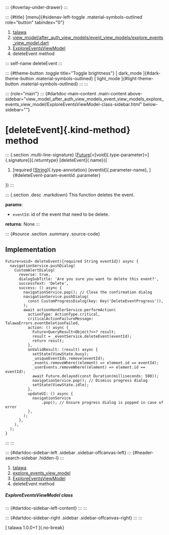::: {#overlay-under-drawer}
:::

::: {#title}
[menu]{#sidenav-left-toggle .material-symbols-outlined role="button"
tabindex="0"}

1.  [talawa](../../index.html)
2.  [view_model/after_auth_view_models/event_view_models/explore_events_view_model.dart](../../view_model_after_auth_view_models_event_view_models_explore_events_view_model/)
3.  [ExploreEventsViewModel](../../view_model_after_auth_view_models_event_view_models_explore_events_view_model/ExploreEventsViewModel-class.html)
4.  deleteEvent method

::: self-name
deleteEvent
:::

::: {#theme-button .toggle title="Toggle brightness"}
[ dark_mode ]{#dark-theme-button .material-symbols-outlined} [
light_mode ]{#light-theme-button .material-symbols-outlined}
:::
:::

::: {role="main"}
::: {#dartdoc-main-content .main-content above-sidebar="view_model_after_auth_view_models_event_view_models_explore_events_view_model/ExploreEventsViewModel-class-sidebar.html" below-sidebar=""}
<div>

# [deleteEvent]{.kind-method} method

</div>

::: {.section .multi-line-signature}
[[Future](https://api.flutter.dev/flutter/dart-core/Future-class.html)[\<[void]{.type-parameter}\>]{.signature}]{.returntype}
[deleteEvent]{.name}({

1.  [required
    [[String](https://api.flutter.dev/flutter/dart-core/String-class.html)]{.type-annotation}
    [eventId]{.parameter-name}, ]{#deleteEvent-param-eventId .parameter}

})
:::

::: {.section .desc .markdown}
This function deletes the event.

**params**:

-   `eventId`: id of the event that need to be delete.

**returns**: None
:::

::: {#source .section .summary .source-code}
## Implementation

``` language-dart
Future<void> deleteEvent({required String eventId}) async {
  navigationService.pushDialog(
    CustomAlertDialog(
      reverse: true,
      dialogSubTitle: 'Are you sure you want to delete this event?',
      successText: 'Delete',
      success: () async {
        navigationService.pop(); // Close the confirmation dialog
        navigationService.pushDialog(
          const CustomProgressDialog(key: Key('DeleteEventProgress')),
        );
        await actionHandlerService.performAction(
          actionType: ActionType.critical,
          criticalActionFailureMessage: TalawaErrors.eventDeletionFailed,
          action: () async {
            Future<QueryResult<Object?>>? result;
            result = _eventService.deleteEvent(eventId);
            return result;
          },
          onValidResult: (result) async {
            setState(ViewState.busy);
            _uniqueEventIds.remove(eventId);
            _events.removeWhere((element) => element.id == eventId);
            _userEvents.removeWhere((element) => element.id == eventId);
            await Future.delayed(const Duration(milliseconds: 500));
            navigationService.pop(); // Dismiss progress dialog
            setState(ViewState.idle);
          },
          updateUI: () async {
            navigationService
                .pop(); // Ensure progress dialog is popped in case of error
          },
        );
      },
    ),
  );
}
```
:::
:::

::: {#dartdoc-sidebar-left .sidebar .sidebar-offcanvas-left}
::: {#header-search-sidebar .hidden-l}
:::

1.  [talawa](../../index.html)
2.  [explore_events_view_model](../../view_model_after_auth_view_models_event_view_models_explore_events_view_model/)
3.  [ExploreEventsViewModel](../../view_model_after_auth_view_models_event_view_models_explore_events_view_model/ExploreEventsViewModel-class.html)
4.  deleteEvent method

##### ExploreEventsViewModel class

::: {#dartdoc-sidebar-left-content}
:::
:::

::: {#dartdoc-sidebar-right .sidebar .sidebar-offcanvas-right}
:::
:::

[ talawa 1.0.0+1 ]{.no-break}
